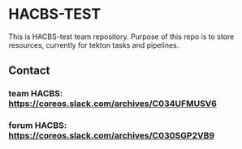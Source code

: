# HACBS-TEST
This is HACBS-test team repository.
Purpose of this repo is to store resources, currently for tekton tasks and pipelines.


## Contact

### team HACBS: https://coreos.slack.com/archives/C034UFMUSV6
### forum HACBS: https://coreos.slack.com/archives/C030SGP2VB9
